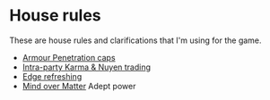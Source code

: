 # House rules

These are house rules and clarifications that I'm using for the game.

* [Armour Penetration caps](ArmourPenetrationCaps.md)
* [Intra-party Karma & Nuyen trading](KarmaNuyenTrading.md)
* [Edge refreshing](EdgeRefreshing.md)
* [Mind over Matter](MindOverMatter.md) Adept power
